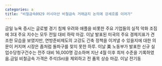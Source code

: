 ```yaml
---
categories: a
title: "비철금속0929 러시아산 비철금속 거래금지 논의에 강세흐름 이어가"
---
```

금일 뉴욕 증시는 글로벌 경기 침체 우려와 애플을 비롯한 주요 기업들의 실적 악화 조짐에 3대 주요 지수는 모두 전일 대비 하락 마감. 이날 발표된 미국의 주요 경제지표가 견조한 모습을 보였지만, 연방준비제도의 고강도 긴축 정책을 이겨낼 수 있을지에 대한 의문이 커지며 시장은 좀처럼 돌파구를 찾지 못한 하루. 이날 美 노동부가 발표한 신규 실업수당청구건수는 전주 대비 16,000명 감소하며 지난 4월 이후 최저 수준을 기록하였음.금일 비철금속 가격은 주석(Sn)을 제외하고 전 품목 상승 마감. 이날 전기동